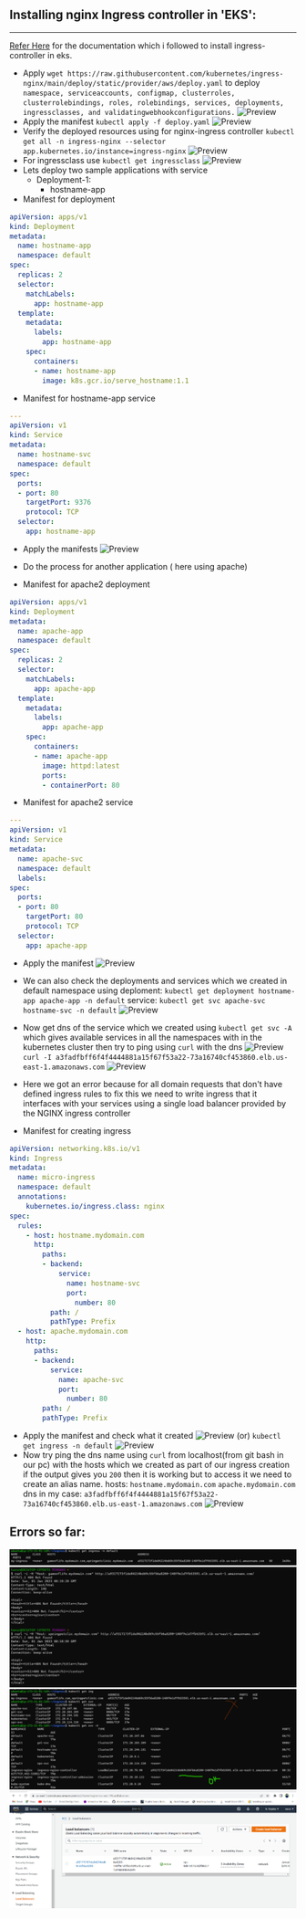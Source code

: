 ## Installing nginx Ingress controller in 'EKS':
------------------------------------------------
[ Refer Here](https://aws.amazon.com/premiumsupport/knowledge-center/eks-access-kubernetes-services/) for the documentation which i followed to install ingress-controller in eks.
* Apply `wget https://raw.githubusercontent.com/kubernetes/ingress-nginx/main/deploy/static/provider/aws/deploy.yaml` to deploy `namespace, serviceaccounts, configmap, clusterroles, clusterrolebindings, roles, rolebindings, services, deployments, ingressclasses, and validatingwebhookconfigurations.`
![Preview](./Images/ingress1.png)
* Apply the manifest
`kubectl apply -f deploy.yaml`
![Preview](./Images/ingress2.png)
* Verify the deployed resources using for nginx-ingress controller `kubectl get all -n ingress-nginx --selector app.kubernetes.io/instance=ingress-nginx`
![Preview](./Images/ingress3.png)
* For ingressclass use `kubectl get ingressclass`
![Preview](./Images/ingress4.png)
* Lets deploy two sample applications with service
  * Deployment-1:
     * hostname-app  
* Manifest for deployment
```yaml
apiVersion: apps/v1 
kind: Deployment 
metadata:
  name: hostname-app
  namespace: default 
spec:
  replicas: 2
  selector:
    matchLabels:
      app: hostname-app
  template:
    metadata:
      labels:
        app: hostname-app
    spec:
      containers:
      - name: hostname-app
        image: k8s.gcr.io/serve_hostname:1.1 
```

* Manifest for hostname-app service
```yaml
--- 
apiVersion: v1 
kind: Service 
metadata:
  name: hostname-svc
  namespace: default 
spec:
  ports:
  - port: 80
    targetPort: 9376
    protocol: TCP
  selector:
    app: hostname-app
```
* Apply the manifests
![Preview](./Images/ingress5.png)

* Do the process for another application ( here using apache)

* Manifest for apache2 deployment
```yaml
apiVersion: apps/v1 
kind: Deployment 
metadata:
  name: apache-app
  namespace: default 
spec:
  replicas: 2
  selector:
    matchLabels:
      app: apache-app
  template:
    metadata:
      labels:
        app: apache-app
    spec:
      containers:
      - name: apache-app
        image: httpd:latest
        ports:
        - containerPort: 80 
```
* Manifest for apache2 service
```yaml
--- 
apiVersion: v1 
kind: Service 
metadata:
  name: apache-svc
  namespace: default
  labels: 
spec:
  ports:
  - port: 80
    targetPort: 80
    protocol: TCP
  selector:
    app: apache-app
```
* Apply the manifest
![Preview](./Images/ingress6.png)

* We can also check the deployments and services which we created in default namespace using
deploment: `kubectl get deployment hostname-app apache-app -n default`
service: `kubectl get svc apache-svc hostname-svc -n default`
![Preview](./Images/ingress7.png)
* Now get dns of the service which we created using `kubectl get svc -A` which gives available services in all the namespaces with in the kubernetes cluster then try to ping using `curl` with the dns
![Preview](./Images/ingress8.png)
`curl -I a3fadfbff6f4f4444881a15f67f53a22-73a16740cf453860.elb.us-east-1.amazonaws.com`
![Preview](./Images/ingress9.png)
* Here we got an error because for all domain requests that don't have defined ingress rules to fix this we need to write ingress that it interfaces with your services using a single load balancer provided by the NGINX ingress controller
* Manifest for creating ingress
```yaml
apiVersion: networking.k8s.io/v1 
kind: Ingress 
metadata:
  name: micro-ingress
  namespace: default
  annotations: 
    kubernetes.io/ingress.class: nginx 
spec:
  rules:
    - host: hostname.mydomain.com
      http:
        paths:
        - backend:
            service:
              name: hostname-svc
              port:
                number: 80
          path: /
          pathType: Prefix
  - host: apache.mydomain.com
    http:
      paths:
      - backend:
          service:
            name: apache-svc
            port:
              number: 80
        path: /
        pathType: Prefix
```
* Apply the manifest and check what it created
![Preview](./Images/ingress10.png)
          (or)
`kubectl get ingress -n default`
![Preview](./Images/ingress11.png)
* Now try ping the dns name using `curl` from localhost(from git bash in our pc) with the hosts which we created as part of our ingress creation if the output gives you `200` then it is working but to access it we need to create an alias name. 
hosts: `hostname.mydomain.com`  `apache.mydomain.com`
dns in my case: `a3fadfbff6f4f4444881a15f67f53a22-73a16740cf453860.elb.us-east-1.amazonaws.com`
![Preview](./Images/ingress12.png)

Errors so far:
--------------
![Preview](./Images/ingress13.png)
![Preview](./Images/ingress14.png)
![Preview](./Images/ingress15.png)
![Preview](./Images/ingress16.png)